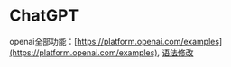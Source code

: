 # ChatGPT

openai全部功能：[https://platform.openai.com/examples](https://platform.openai.com/examples), [语法修改](https://platform.openai.com/playground/p/default-grammar?model=text-davinci-003)
